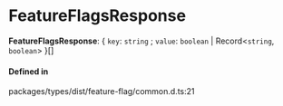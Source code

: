 # FeatureFlagsResponse

 **FeatureFlagsResponse**: { `key`: `string` ; `value`: `boolean` \| Record<`string`, `boolean`\>  }[]

#### Defined in

packages/types/dist/feature-flag/common.d.ts:21

